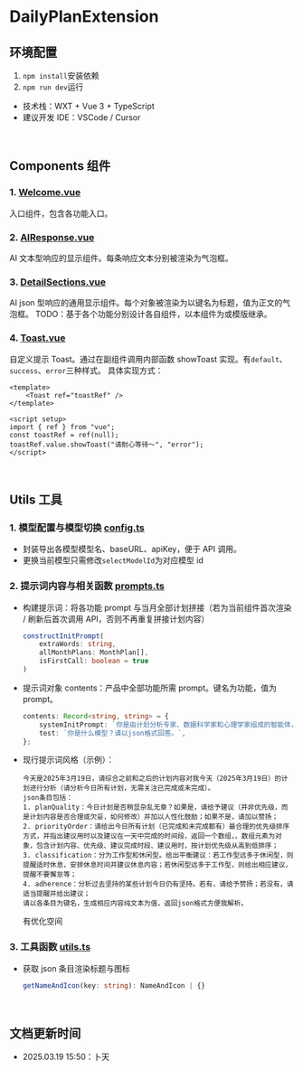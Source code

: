 # DailyPlanExtension

## 环境配置

1. `npm install`安装依赖
2. `npm run dev`运行

-   技术栈：WXT + Vue 3 + TypeScript
-   建议开发 IDE：VSCode / Cursor

<br />

## Components 组件

### 1. [Welcome.vue](./components/Welcome.vue)

入口组件，包含各功能入口。

### 2. [AIResponse.vue](./components/AIResponse.vue)

AI 文本型响应的显示组件。每条响应文本分别被渲染为气泡框。

### 3. [DetailSections.vue](./components/DetailSections.vue)

AI json 型响应的通用显示组件。每个对象被渲染为以键名为标题，值为正文的气泡框。
TODO：基于各个功能分别设计各自组件，以本组件为或模版继承。

### 4. [Toast.vue](./components/Toast.vue)

自定义提示 Toast。通过在副组件调用内部函数 showToast 实现。有`default`、`success`、`error`三种样式。
具体实现方式：

```vue
<template>
    <Toast ref="toastRef" />
</template>

<script setup>
import { ref } from "vue";
const toastRef = ref(null);
toastRef.value.showToast("请耐心等待～", "error");
</script>
```

<br />

## Utils 工具

### 1. 模型配置与模型切换 [config.ts](./utils/config.ts)

-   封装导出各模型模型名、baseURL、apiKey，便于 API 调用。
-   更换当前模型只需修改`selectModelId`为对应模型 id

### 2. 提示词内容与相关函数 [prompts.ts](./utils/prompts.ts)

-   构建提示词：将各功能 prompt 与当月全部计划拼接（若为当前组件首次渲染 / 刷新后首次调用 API，否则不再重复拼接计划内容）

    ```ts
    constructInitPrompt(
        extraWords: string,
        allMonthPlans: MonthPlan[],
        isFirstCall: boolean = true
    )
    ```

-   提示词对象 contents：产品中全部功能所需 prompt。键名为功能，值为 prompt。

    ```ts
    contents: Record<string, string> = {
        systemInitPrompt: `你是由计划分析专家、数据科学家和心理学家组成的智能体，负责对用户计划数据进行多维度分析。`,
        test: `你是什么模型？请以json格式回答。`,
    };
    ```

-   现行提示词风格（示例）：
    ```
    今天是2025年3月19日，请综合之前和之后的计划内容对我今天（2025年3月19日）的计划进行分析（请分析今日所有计划，无需关注已完成或未完成）。
    json条目包括：
    1. planQuality：今日计划是否稍显杂乱无章？如果是，请给予建议（并非优先级，而是计划内容是否合理或欠妥，如何修改）并加以人性化鼓励；如果不是，请加以赞扬；
    2. priorityOrder：请给出今日所有计划（已完成和未完成都有）最合理的优先级排序方式，并指出建议用时以及建议在一天中完成的时间段，返回一个数组，，数组元素为对象，包含计划内容、优先级、建议完成时段、建议用时，按计划优先级从高到低排序；
    3. classification：分为工作型和休闲型。给出平衡建议：若工作型远多于休闲型，则提醒适时休息，安排休息时间并建议休息内容；若休闲型远多于工作型，则给出相应建议，提醒不要懈怠等；
    4. adherence：分析过去坚持的某些计划今日仍有坚持。若有，请给予赞扬；若没有，请适当提醒并给出建议；
    请以各条目为键名，生成相应内容纯文本为值，返回json格式方便我解析。
    ```
    有优化空间

### 3. 工具函数 [utils.ts](./utils/utils.ts)

-   获取 json 条目渲染标题与图标
    ```ts
    getNameAndIcon(key: string): NameAndIcon | {}
    ```
    <br />

## 文档更新时间

-   2025.03.19 15:50：卜天
